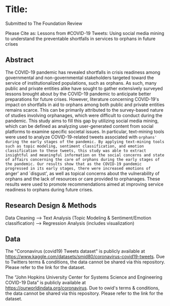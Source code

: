 # Title: 

Submitted to The Foundation Review

Please Cite as: Lessons from #COVID-19 Tweets: Using social media mining to understand the preventable shortfalls in services to orphans in future crises

## Abstract

The COVID-19 pandemic has revealed shortfalls in crisis readiness among governmental and non-governmental stakeholders targeted toward the service of institutionalized populations, such as orphans. As such, many public and private entities alike have sought to gather extensively surveyed lessons brought about by the COVID-19 pandemic to anticipate better preparations for future crises. However, literature concerning COVID-19's impact on shortfalls in aid to orphans among both public and private entities remains scarce. This can be primarily attributed to the survey-based nature of studies involving orphanages, which were difficult to conduct during the pandemic. This study aims to fill this gap by utilizing social media mining, which can be defined as analyzing user-generated content from social platforms to examine specific societal issues. In particular, text-mining tools were used to analyze COVID-19-related tweets associated with `orphans' during the early stages of the pandemic. By applying text-mining tools such as topic modeling, sentiment classification, and emotion classification to these tweets, this study was able to extract insightful and meaningful information on the social concerns and state of affairs concerning the care of orphans during the early stages of the pandemic. Our results show that as the COVID-19 pandemic progressed in its early stages, there were increased emotions of `anger' and `disgust', as well as topical concerns about the vulnerability of orphans and the lack of resources or care provided to orphanages. These results were used to promote recommendations aimed at improving service readiness to orphans during future crises.


## Research Design & Methods

Data Cleaning --> Text Analysis (Topic Modeling & Sentiment/Emotion classification) --> Regression Analysis (includes visualization)

## Data

The "Coronavirus (covid19) Tweets dataset" is publicly available at https://www.kaggle.com/datasets/smid80/coronavirus-covid19-tweets. Due to Twitters terms & conditions, the data cannot be shared via this repository. Please refer to the link for the dataset. 

The “John Hopkins University Center for Systems Science and Engineering COVID-19 Data” is publicly available at https://ourworldindata.org/coronavirus. Due to owid's terms & conditions, the data cannot be shared via this repository. Please refer to the link for the dataset. 
